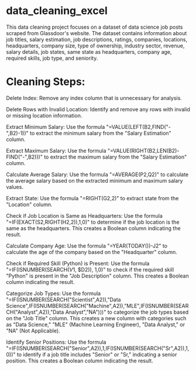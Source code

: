 # data_cleaning_excel

This data cleaning project focuses on a dataset of data science job posts scraped from Glassdoor's website. The dataset contains information about job titles, salary estimation, job descriptions, ratings, companies, locations, headquarters, company size, type of ownership, industry sector, revenue, salary details, job states, same state as headquarters, company age, required skills, job type, and seniority.

# Cleaning Steps:

Delete Index: Remove any index column that is unnecessary for analysis.

Delete Rows with Invalid Location: Identify and remove any rows with invalid or missing location information.

Extract Minimum Salary: Use the formula "=VALUE(LEFT(B2,FIND("-",B2)-1))" to extract the minimum salary from the "Salary Estimation" column.

Extract Maximum Salary: Use the formula "=VALUE(RIGHT(B2,LEN(B2)-FIND("-",B2)))" to extract the maximum salary from the "Salary Estimation" column.

Calculate Average Salary: Use the formula "=AVERAGE(P2,Q2)" to calculate the average salary based on the extracted minimum and maximum salary values.

Extract State: Use the formula "=RIGHT(G2,2)" to extract state from the "Location" column.

Check if Job Location is Same as Headquarters: Use the formula "=IF(EXACT(S2,RIGHT(H2,2)),1,0)" to determine if the job location is the same as the headquarters. This creates a Boolean column indicating the result.

Calculate Company Age: Use the formula "=YEAR(TODAY())-J2" to calculate the age of the company based on the "Headquarter" column.

Check if Required Skill (Python) is Present: Use the formula "=IF(ISNUMBER(SEARCH($V$1, $D2)), 1,0)" to check if the required skill "Python" is present in the "Job Description" column. This creates a Boolean column indicating the result.

Categorize Job Types: Use the formula "=IF(ISNUMBER(SEARCH("Scientist",A2)),"Data Science",IF(ISNUMBER(SEARCH("Machine",A2)),"MLE",IF(ISNUMBER(SEARCH("Analyst",A2)),"Data Analyst","NA")))" to categorize the job types based on the "Job Title" column. This creates a new column with categories such as "Data Science," "MLE" (Machine Learning Engineer), "Data Analyst," or "NA" (Not Applicable).

Identify Senior Positions: Use the formula "=IF(ISNUMBER(SEARCH("Senior",A2)),1,IF(ISNUMBER(SEARCH("Sr",A2)),1,0))" to identify if a job title includes "Senior" or "Sr," indicating a senior position. This creates a Boolean column indicating the result.

